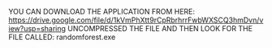 YOU CAN DOWNLOAD THE APPLICATION FROM HERE: https://drive.google.com/file/d/1kVmPhXtt9rCpRbrhrrFwbWXSCQ3hmDvn/view?usp=sharing
UNCOMPRESSED THE FILE AND THEN LOOK FOR THE FILE CALLED: randomforest.exe
